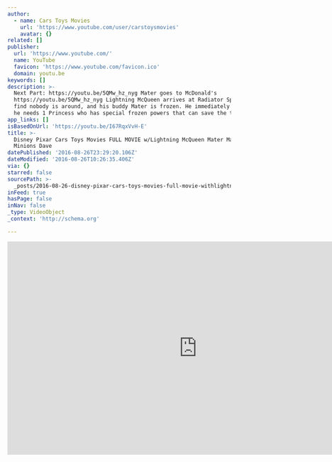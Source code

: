 ```yaml
---
author:
  - name: Cars Toys Movies
    url: 'https://www.youtube.com/user/carstoysmovies'
    avatar: {}
related: []
publisher:
  url: 'https://www.youtube.com/'
  name: YouTube
  favicon: 'https://www.youtube.com/favicon.ico'
  domain: youtu.be
keywords: []
description: >-
  Next Part: https://youtu.be/5QMw_hz_nyg Mater goes to McDonald's
  https://youtu.be/5QMw_hz_nyg Lightning McQueen arrives at Radiator Springs to
  find nobody is around, and his buddy Mater is frozen. He immediately realizes
  he needs 1 Princess who has special frozen powers that can save the town.
app_links: []
isBasedOnUrl: 'https://youtu.be/I67RqxVvH-E'
title: >-
  Disney Pixar Cars Toys Movies FULL MOVIE w/Lightning McQueen Mater Mack &
  Minions Dave
datePublished: '2016-08-26T23:29:20.106Z'
dateModified: '2016-08-26T10:26:35.406Z'
via: {}
starred: false
sourcePath: >-
  _posts/2016-08-26-disney-pixar-cars-toys-movies-full-movie-withlightning-mcqueen.md
inFeed: true
hasPage: false
inNav: false
_type: VideoObject
_context: 'http://schema.org'

---
```

<iframe src="https://cdn.embedly.com/widgets/media.html?src=https%3A%2F%2Fwww.youtube.com%2Fembed%2FI67RqxVvH-E%3Ffeature%3Doembed&amp;url=http%3A%2F%2Fwww.youtube.com%2Fwatch%3Fv%3DI67RqxVvH-E&amp;image=https%3A%2F%2Fi.ytimg.com%2Fvi%2FI67RqxVvH-E%2Fhqdefault.jpg&amp;key=b7d04c9b404c499eba89ee7072e1c4f7&amp;type=text%2Fhtml&amp;schema=youtube" width="854" height="480" scrolling="no" frameborder="0" allowfullscreen="" style=""></iframe>